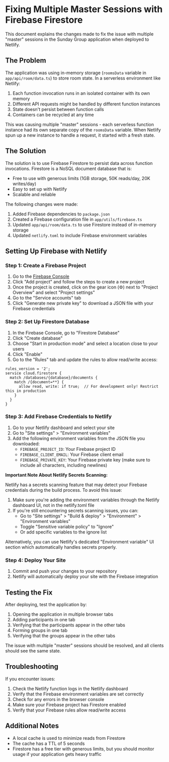 # Fixing Multiple Master Sessions with Firebase Firestore

This document explains the changes made to fix the issue with multiple "master" sessions in the Sunday Group application when deployed to Netlify.

## The Problem

The application was using in-memory storage (`roomsData` variable in `app/api/room/data.ts`) to store room state. In a serverless environment like Netlify:

1. Each function invocation runs in an isolated container with its own memory
2. Different API requests might be handled by different function instances
3. State doesn't persist between function calls
4. Containers can be recycled at any time

This was causing multiple "master" sessions - each serverless function instance had its own separate copy of the `roomsData` variable. When Netlify spun up a new instance to handle a request, it started with a fresh state.

## The Solution

The solution is to use Firebase Firestore to persist data across function invocations. Firestore is a NoSQL document database that is:

- Free to use with generous limits (1GB storage, 50K reads/day, 20K writes/day)
- Easy to set up with Netlify
- Scalable and reliable

The following changes were made:

1. Added Firebase dependencies to `package.json`
2. Created a Firebase configuration file in `app/utils/firebase.ts`
3. Updated `app/api/room/data.ts` to use Firestore instead of in-memory storage
4. Updated `netlify.toml` to include Firebase environment variables

## Setting Up Firebase with Netlify

### Step 1: Create a Firebase Project

1. Go to the [Firebase Console](https://console.firebase.google.com/)
2. Click "Add project" and follow the steps to create a new project
3. Once the project is created, click on the gear icon (⚙️) next to "Project Overview" and select "Project settings"
4. Go to the "Service accounts" tab
5. Click "Generate new private key" to download a JSON file with your Firebase credentials

### Step 2: Set Up Firestore Database

1. In the Firebase Console, go to "Firestore Database"
2. Click "Create database"
3. Choose "Start in production mode" and select a location close to your users
4. Click "Enable"
5. Go to the "Rules" tab and update the rules to allow read/write access:

```
rules_version = '2';
service cloud.firestore {
  match /databases/{database}/documents {
    match /{document=**} {
      allow read, write: if true;  // For development only! Restrict this in production
    }
  }
}
```

### Step 3: Add Firebase Credentials to Netlify

1. Go to your Netlify dashboard and select your site
2. Go to "Site settings" > "Environment variables"
3. Add the following environment variables from the JSON file you downloaded:
   - `FIREBASE_PROJECT_ID`: Your Firebase project ID
   - `FIREBASE_CLIENT_EMAIL`: Your Firebase client email
   - `FIREBASE_PRIVATE_KEY`: Your Firebase private key (make sure to include all characters, including newlines)

**Important Note About Netlify Secrets Scanning:**

Netlify has a secrets scanning feature that may detect your Firebase credentials during the build process. To avoid this issue:

1. Make sure you're adding the environment variables through the Netlify dashboard UI, not in the netlify.toml file
2. If you're still encountering secrets scanning issues, you can:
   - Go to "Site settings" > "Build & deploy" > "Environment" > "Environment variables"
   - Toggle "Sensitive variable policy" to "Ignore"
   - Or add specific variables to the ignore list

Alternatively, you can use Netlify's dedicated "Environment variable" UI section which automatically handles secrets properly.

### Step 4: Deploy Your Site

1. Commit and push your changes to your repository
2. Netlify will automatically deploy your site with the Firebase integration

## Testing the Fix

After deploying, test the application by:

1. Opening the application in multiple browser tabs
2. Adding participants in one tab
3. Verifying that the participants appear in the other tabs
4. Forming groups in one tab
5. Verifying that the groups appear in the other tabs

The issue with multiple "master" sessions should be resolved, and all clients should see the same state.

## Troubleshooting

If you encounter issues:

1. Check the Netlify function logs in the Netlify dashboard
2. Verify that the Firebase environment variables are set correctly
3. Check for any errors in the browser console
4. Make sure your Firebase project has Firestore enabled
5. Verify that your Firebase rules allow read/write access

## Additional Notes

- A local cache is used to minimize reads from Firestore
- The cache has a TTL of 5 seconds
- Firestore has a free tier with generous limits, but you should monitor usage if your application gets heavy traffic
